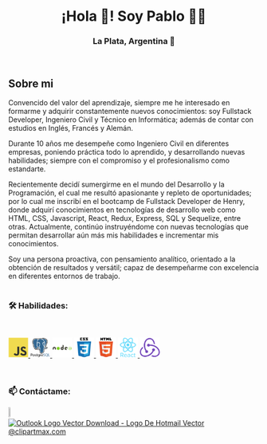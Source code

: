 
<h1 align="center">¡Hola 👋! Soy Pablo 👨‍💻</h1>
<h3 align="center">La Plata, Argentina 📍</h3><br/> 
<h2>Sobre mi</h2>

Convencido del valor del aprendizaje, siempre me he interesado en formarme y adquirir constantemente nuevos conocimientos: soy Fullstack Developer, Ingeniero Civil y Técnico en Informática; además de contar con estudios en Inglés, Francés y Alemán.

Durante 10 años me desempeñe como Ingeniero Civil en diferentes empresas, poniendo práctica todo lo aprendido, y desarrollando nuevas habilidades; siempre con el compromiso y el profesionalismo como estandarte.

Recientemente decidí sumergirme en el mundo del Desarrollo y la Programación, el cual me resultó apasionante y repleto de oportunidades; por lo cual me inscribí en el bootcamp de Fullstack Developer de Henry, donde adquirí conocimientos en tecnologías de desarrollo web como HTML, CSS, Javascript, React, Redux, Express, SQL y Sequelize, entre otras.
Actualmente, continúo instruyéndome con nuevas tecnologías que permitan desarrollar aún más mis habilidades e incrementar mis conocimientos.

Soy una persona proactiva, con pensamiento analítico, orientado a la obtención de resultados y versátil; capaz de desempeñarme con excelencia en diferentes entornos de trabajo.
<br/>
<br/>
<div  align="left">
  <h3>🛠 Habilidades:</h3> 
  <br/>
  <p align="left"> 
   <a href="https://developer.mozilla.org/en-US/docs/Web/JavaScript" target="_blank" rel="noreferrer"> 
   <img src="https://raw.githubusercontent.com/devicons/devicon/master/icons/javascript/javascript-original.svg" alt="javascript" width="40" height="40"/> 
   </a> 
   <a href="https://www.postgresql.org" target="_blank" rel="noreferrer"> 
   <img src="https://raw.githubusercontent.com/devicons/devicon/master/icons/postgresql/postgresql-original-wordmark.svg" alt="postgresql" width="40" height="40"/> 
   </a> 
   <a href="https://nodejs.org" target="_blank" rel="noreferrer"> 
   <img src="https://raw.githubusercontent.com/devicons/devicon/master/icons/nodejs/nodejs-original-wordmark.svg" alt="nodejs" width="40" height="40"/> 
   </a> 
   <a href="https://www.w3schools.com/css/" target="_blank" rel="noreferrer">
   <img src="https://raw.githubusercontent.com/devicons/devicon/master/icons/css3/css3-original-wordmark.svg" alt="css3" width="40" height="40"/> 
   </a> 
   <a href="https://www.w3.org/html/" target="_blank" rel="noreferrer"> 
   <img src="https://raw.githubusercontent.com/devicons/devicon/master/icons/html5/html5-original-wordmark.svg" alt="html5" width="40" height="40"/> 
   </a>  
   <a href="https://reactjs.org/" target="_blank" rel="noreferrer">
   <img src="https://raw.githubusercontent.com/devicons/devicon/master/icons/react/react-original-wordmark.svg" alt="react" width="40" height="40"/> 
   </a> 
   <a href="https://redux.js.org" target="_blank" rel="noreferrer"> 
   <img src="https://raw.githubusercontent.com/devicons/devicon/master/icons/redux/redux-original.svg" alt="redux" width="40" height="40"/>
   </a>
  </p>
 </div>
 
<br/>
<h3>📫 Contáctame: </h3>

<p>
<a href="https://www.linkedin.com/in/pablosalituri/" target="_blank">
<img align="center" src="https://user-images.githubusercontent.com/76783198/182481396-19c89e94-f3ba-4e33-9df4-f5b7a094cf8f.svg" height="5%" width="5%" />
</a>
  
<a href="mailto:pablo_salituri@live.com.ar" target="blank">
<img align="center" src="https://www.logo.wine/a/logo/Outlook.com/Outlook.com-Logo.wine.svg" alt="Outlook Logo Vector Download - Logo De Hotmail Vector @clipartmax.com" height="8%" width="8%">
</a>
</p>


<!--
**pablo-salituri/pablo-salituri** is a ✨ _special_ ✨ repository because its `README.md` (this file) appears on your GitHub profile.

Here are some ideas to get you started:

- 🔭 I’m currently working on ...
- 🌱 I’m currently learning ...
- 👯 I’m looking to collaborate on ...
- 🤔 I’m looking for help with ...
- 💬 Ask me about ...
- 📫 How to reach me: ...
- 😄 Pronouns: ...
- ⚡ Fun fact: ...
-->
